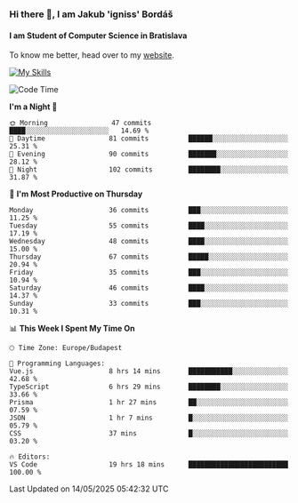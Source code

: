 ### Hi there 👋, I am Jakub 'igniss' Bordáš

#### I am Student of Computer Science in Bratislava
To know me better, head over to my [website](https://bordas.sk).

[![My Skills](https://skillicons.dev/icons?i=js,typescript,html,css,figma,svelte,vue,next,postgresql,nest,express,nodejs)](https://bordas.sk)


<!--START_SECTION:waka-->
![Code Time](http://img.shields.io/badge/Code%20Time-1%2C891%20hrs%2056%20mins-blue)

**I'm a Night 🦉** 

```text
🌞 Morning                47 commits          ████░░░░░░░░░░░░░░░░░░░░░   14.69 % 
🌆 Daytime                81 commits          ██████░░░░░░░░░░░░░░░░░░░   25.31 % 
🌃 Evening                90 commits          ███████░░░░░░░░░░░░░░░░░░   28.12 % 
🌙 Night                  102 commits         ████████░░░░░░░░░░░░░░░░░   31.87 % 
```
📅 **I'm Most Productive on Thursday** 

```text
Monday                   36 commits          ███░░░░░░░░░░░░░░░░░░░░░░   11.25 % 
Tuesday                  55 commits          ████░░░░░░░░░░░░░░░░░░░░░   17.19 % 
Wednesday                48 commits          ████░░░░░░░░░░░░░░░░░░░░░   15.00 % 
Thursday                 67 commits          █████░░░░░░░░░░░░░░░░░░░░   20.94 % 
Friday                   35 commits          ███░░░░░░░░░░░░░░░░░░░░░░   10.94 % 
Saturday                 46 commits          ████░░░░░░░░░░░░░░░░░░░░░   14.37 % 
Sunday                   33 commits          ███░░░░░░░░░░░░░░░░░░░░░░   10.31 % 
```


📊 **This Week I Spent My Time On** 

```text
🕑︎ Time Zone: Europe/Budapest

💬 Programming Languages: 
Vue.js                   8 hrs 14 mins       ███████████░░░░░░░░░░░░░░   42.68 % 
TypeScript               6 hrs 29 mins       ████████░░░░░░░░░░░░░░░░░   33.66 % 
Prisma                   1 hr 27 mins        ██░░░░░░░░░░░░░░░░░░░░░░░   07.59 % 
JSON                     1 hr 7 mins         █░░░░░░░░░░░░░░░░░░░░░░░░   05.79 % 
CSS                      37 mins             █░░░░░░░░░░░░░░░░░░░░░░░░   03.20 % 

🔥 Editors: 
VS Code                  19 hrs 18 mins      █████████████████████████   100.00 % 
```


 Last Updated on 14/05/2025 05:42:32 UTC
<!--END_SECTION:waka-->
